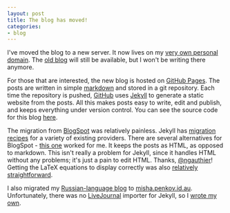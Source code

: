 ```yaml
---
layout: post
title: The blog has moved!
categories:
- blog
---
```


I've moved the blog to a new server.
It now lives on my [very own personal domain](http://michael.penkov.id.au).
The [old blog](http://mishapenkov.blogspot.com) will still be available, but I won't be writing there anymore.

For those that are interested, the new blog is hosted on [GitHub Pages](http://pages.github.com).
The posts are written in simple [markdown](http://daringfireball.net/projects/markdown/syntax) and stored in a git repository.
Each time the repository is pushed, [GitHub](http://github.com) uses [Jekyll](http://jekyllrb.com/) to generate a static website from the posts.
All this makes posts easy to write, edit and publish, and keeps everything under version control.
You can see the source code for this blog [here](http://github.com/mpenkov/michael.penkov.id.au).

The migration from [BlogSpot](http://mishapenkov.blogspot.com) was relatively painless.
Jekyll has [migration recipes](http://jekyllrb.com/docs/migrations/) for a variety of existing providers.
There are several alternatives for BlogSpot - [this one](https://gist.github.com/1506614) worked for me. 
It keeps the posts as HTML, as opposed to markdown.
This isn't really a problem for Jekyll, since it handles HTML without any problems; it's just a pain to edit HTML.
Thanks, [@ngauthier](https://github.com/ngauthier)!
Getting the LaTeX equations to display correctly was also [relatively straightforward](http://cwoebker.com/posts/latex-math-magic).

I also migrated my [Russian-language blog](http://kogumamisha.livejournal.com) to [misha.penkov.id.au](http://misha.penkov.id.au).
Unfortunately, there was no [LiveJournal](http://livejournal.com) importer for Jekyll, so I [wrote my own](http://github.com/mpenkov/lj-download).
